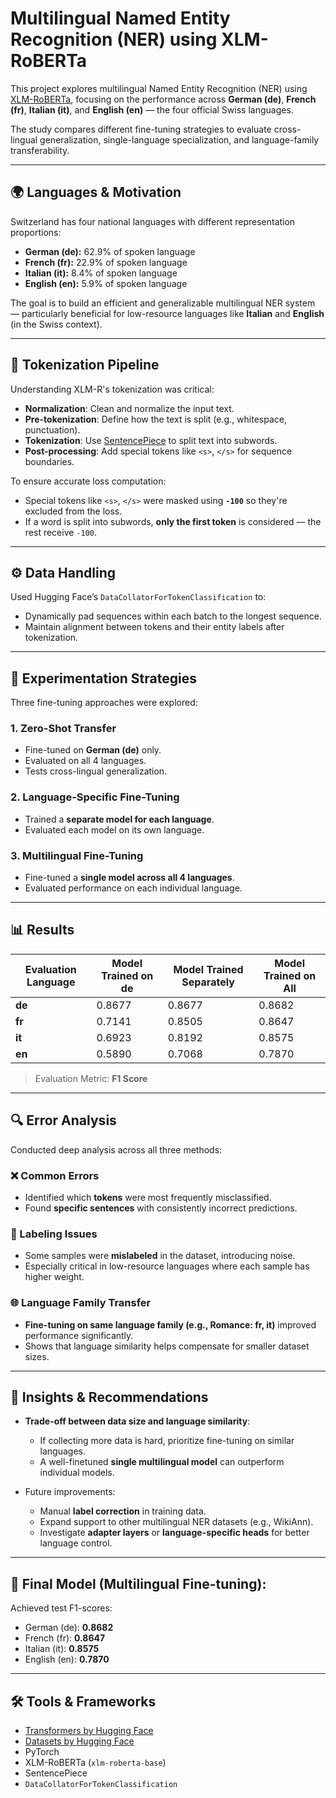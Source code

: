 # Multilingual Named Entity Recognition (NER) using XLM-RoBERTa

This project explores multilingual Named Entity Recognition (NER) using [XLM-RoBERTa](https://huggingface.co/xlm-roberta-base), focusing on the performance across **German (de)**, **French (fr)**, **Italian (it)**, and **English (en)** — the four official Swiss languages. 

The study compares different fine-tuning strategies to evaluate cross-lingual generalization, single-language specialization, and language-family transferability.

---

## 🌍 Languages & Motivation

Switzerland has four national languages with different representation proportions:

- **German (de):** 62.9% of spoken language 
- **French (fr):** 22.9% of spoken language
- **Italian (it):** 8.4% of spoken language
- **English (en):** 5.9% of spoken language

The goal is to build an efficient and generalizable multilingual NER system — particularly beneficial for low-resource languages like **Italian** and **English** (in the Swiss context).

---

## 🧱 Tokenization Pipeline

Understanding XLM-R's tokenization was critical:

- **Normalization**: Clean and normalize the input text.
- **Pre-tokenization**: Define how the text is split (e.g., whitespace, punctuation).
- **Tokenization**: Use [SentencePiece](https://github.com/google/sentencepiece) to split text into subwords.
- **Post-processing**: Add special tokens like `<s>`, `</s>` for sequence boundaries.

To ensure accurate loss computation:
- Special tokens like `<s>`, `</s>` were masked using **`-100`** so they're excluded from the loss.
- If a word is split into subwords, **only the first token** is considered — the rest receive `-100`.

---

## ⚙️ Data Handling

Used Hugging Face’s `DataCollatorForTokenClassification` to:
- Dynamically pad sequences within each batch to the longest sequence.
- Maintain alignment between tokens and their entity labels after tokenization.

---

## 🧪 Experimentation Strategies

Three fine-tuning approaches were explored:

### 1. **Zero-Shot Transfer**
- Fine-tuned on **German (de)** only.
- Evaluated on all 4 languages.
- Tests cross-lingual generalization.

### 2. **Language-Specific Fine-Tuning**
- Trained a **separate model for each language**.
- Evaluated each model on its own language.

### 3. **Multilingual Fine-Tuning**
- Fine-tuned a **single model across all 4 languages**.
- Evaluated performance on each individual language.

---

## 📊 Results

| Evaluation Language | Model Trained on de | Model Trained Separately | Model Trained on All |
|---------------------|---------------------|---------------------------|-----------------------|
| **de**              | 0.8677              | 0.8677                    | 0.8682                |
| **fr**              | 0.7141              | 0.8505                    | 0.8647                |
| **it**              | 0.6923              | 0.8192                    | 0.8575                |
| **en**              | 0.5890              | 0.7068                    | 0.7870                |

> Evaluation Metric: **F1 Score**

---

## 🔍 Error Analysis

Conducted deep analysis across all three methods:

### ❌ Common Errors
- Identified which **tokens** were most frequently misclassified.
- Found **specific sentences** with consistently incorrect predictions.

### 🧾 Labeling Issues
- Some samples were **mislabeled** in the dataset, introducing noise.
- Especially critical in low-resource languages where each sample has higher weight.

### 🌐 Language Family Transfer
- **Fine-tuning on same language family (e.g., Romance: fr, it)** improved performance significantly.
- Shows that language similarity helps compensate for smaller dataset sizes.

---

## 🧠 Insights & Recommendations

- **Trade-off between data size and language similarity**:
  - If collecting more data is hard, prioritize fine-tuning on similar languages.
  - A well-finetuned **single multilingual model** can outperform individual models.
  
- Future improvements:
  - Manual **label correction** in training data.
  - Expand support to other multilingual NER datasets (e.g., WikiAnn).
  - Investigate **adapter layers** or **language-specific heads** for better language control.

---

## 🚀 **Final Model (Multilingual Fine-tuning)**:  
Achieved test F1-scores:  
- German (de): **0.8682**  
- French (fr): **0.8647**  
- Italian (it): **0.8575**  
- English (en): **0.7870**

---

## 🛠️ Tools & Frameworks

- [Transformers by Hugging Face](https://github.com/huggingface/transformers)
- [Datasets by Hugging Face](https://github.com/huggingface/datasets)
- PyTorch
- XLM-RoBERTa (`xlm-roberta-base`)
- SentencePiece
- `DataCollatorForTokenClassification`
